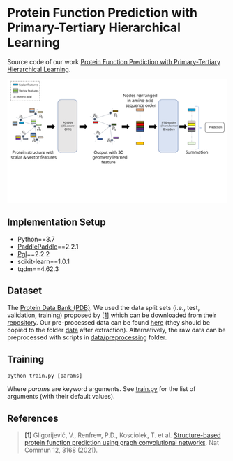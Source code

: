 # Protein Function Prediction with Primary-Tertiary Hierarchical Learning

Source code of our work [Protein Function Prediction with Primary-Tertiary Hierarchical Learning]().

![Model architecture](Architecture.svg)  


## Implementation Setup
* Python==3.7
* [PaddlePaddle](https://www.paddlepaddle.org.cn/documentation/docs/en/install/index_en.html)==2.2.1
* [Pgl](https://pgl.readthedocs.io/en/stable/quick_start/instruction.html)==2.2.2
* scikit-learn==1.0.1
* tqdm==4.62.3 

## Dataset
The [Protein Data Bank (PDB)](https://www.rcsb.org/). We used the data split sets (i.e., test, validation, training) proposed by [[1]](#1) which can be downloaded from their [repository](https://github.com/flatironinstitute/DeepFRI/tree/master/preprocessing/data).  Our pre-processed data can be found [here](https://bit.ly/3bYb7sx) (they should be copied to the folder [data](./data) after extraction). Alternatively, the raw data can be preprocessed with scripts in [data/preprocessing](./data/preprocessing/) folder.


## Training
```
python train.py [params]   
```
Where <i>params</i> are keyword arguments. See [train.py](./train.py) for the list of arguments (with their default values).   


## References

> <a id="2">[1]</a> 
Gligorijević, V., Renfrew, P.D., Kosciolek, T. et al. [Structure-based protein function prediction using graph convolutional networks](https://doi.org/10.1038/s41467-021-23303-9). Nat Commun 12, 3168 (2021).

